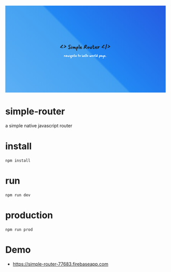 ![image](https://github.com/jh6120v/simple-router/blob/master/cover.png)

# simple-router
a simple native javascript router

# install
```
npm install
```

# run
```
npm run dev
```

# production
```
npm run prod
```

# Demo
- https://simple-router-77683.firebaseapp.com
